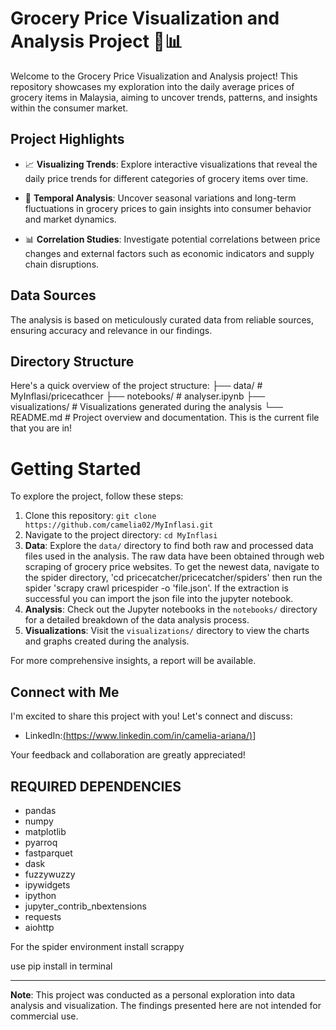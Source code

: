 # Grocery Price Visualization and Analysis Project 🛒📊

Welcome to the Grocery Price Visualization and Analysis project! This repository showcases my exploration into the daily average prices of grocery items in Malaysia, aiming to uncover trends, patterns, and insights within the consumer market.

## Project Highlights

- 📈 **Visualizing Trends**: Explore interactive visualizations that reveal the daily price trends for different categories of grocery items over time.

- 📅 **Temporal Analysis**: Uncover seasonal variations and long-term fluctuations in grocery prices to gain insights into consumer behavior and market dynamics.

- 📊 **Correlation Studies**: Investigate potential correlations between price changes and external factors such as economic indicators and supply chain disruptions.

## Data Sources

The analysis is based on meticulously curated data from reliable sources, ensuring accuracy and relevance in our findings.

## Directory Structure

Here's a quick overview of the project structure:
├── data/ # MyInflasi/pricecathcer
├── notebooks/ # analyser.ipynb
├── visualizations/ # Visualizations generated during the analysis
└── README.md # Project overview and documentation. This is the current file that you are in!

# Getting Started

To explore the project, follow these steps:

1. Clone this repository: `git clone https://github.com/camelia02/MyInflasi.git`
2. Navigate to the project directory: `cd MyInflasi`
3. **Data**: Explore the `data/` directory to find both raw and processed data files used in the analysis. The raw data have been obtained through web scraping of grocery price websites. To get the newest data, navigate to the spider directory, 'cd pricecatcher/pricecatcher/spiders' then run the spider 'scrapy crawl pricespider -o 'file.json'. If the extraction is successful you can import the json file into the jupyter notebook.
4. **Analysis**: Check out the Jupyter notebooks in the `notebooks/` directory for a detailed breakdown of the data analysis process.
5. **Visualizations**: Visit the `visualizations/` directory to view the charts and graphs created during the analysis.

For more comprehensive insights, a report will be available.

## Connect with Me

I'm excited to share this project with you! Let's connect and discuss:

- LinkedIn:[(https://www.linkedin.com/in/camelia-ariana/)](https://www.linkedin.com/in/camelia-ariana/)]

Your feedback and collaboration are greatly appreciated!


## REQUIRED DEPENDENCIES
- pandas
- numpy
- matplotlib
- pyarroq
- fastparquet
- dask
- fuzzywuzzy
- ipywidgets
- ipython
- jupyter_contrib_nbextensions
- requests
- aiohttp

For the spider environment install scrappy

use pip install in terminal

---
**Note**: This project was conducted as a personal exploration into data analysis and visualization. The findings presented here are not intended for commercial use.
